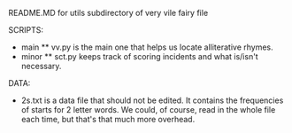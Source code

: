 README.MD for utils subdirectory of very vile fairy file

SCRIPTS:
* main
** vv.py is the main one that helps us locate alliterative rhymes.
* minor
** sct.py keeps track of scoring incidents and what is/isn't necessary.

DATA:

* 2s.txt is a data file that should not be edited. It contains the frequencies of starts for 2 letter words. We could, of course, read in the whole file each time, but that's that much more overhead.
